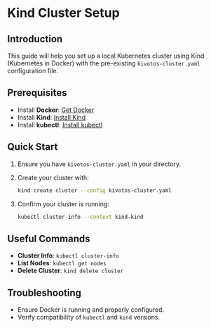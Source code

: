 # Kind Cluster Setup

## Introduction

This guide will help you set up a local Kubernetes cluster using Kind (Kubernetes in Docker) with the pre-existing `kivotos-cluster.yaml` configuration file.

## Prerequisites

- Install **Docker**: [Get Docker](https://docs.docker.com/get-docker/)
- Install **Kind**: [Install Kind](https://kind.sigs.k8s.io/)
- Install **kubectl**: [Install kubectl](https://kubernetes.io/docs/tasks/tools/)

## Quick Start

1. Ensure you have `kivotos-cluster.yaml` in your directory.

2. Create your cluster with:

   ```sh
   kind create cluster --config kivotos-cluster.yaml
   ```

3. Confirm your cluster is running:

   ```sh
   kubectl cluster-info --context kind-kind
   ```

## Useful Commands

- **Cluster Info**: `kubectl cluster-info`
- **List Nodes**: `kubectl get nodes`
- **Delete Cluster**: `kind delete cluster`

## Troubleshooting

- Ensure Docker is running and properly configured.
- Verify compatibility of `kubectl` and `kind` versions.